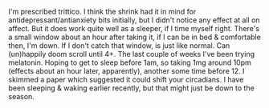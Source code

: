 

I'm prescribed trittico. I think the shrink had it in mind for antidepressant/antianxiety bits initially, but I didn't notice any effect at all on affect. But it does work quite well as a sleeper, if I time myself right. There's a small window about an hour after taking it, if I can be in bed & comfortable then, I'm down. If I don't catch that window, is just like normal. Can (un)happily doom scroll until 4+.
The last couple of weeks I've been trying melatonin. Hoping to get to sleep before 1am, so taking 1mg around 10pm (effects about an hour later, apparently), another some time before 12. I skimmed a paper which suggested it could shift your circadians. I have been sleeping & waking earlier recently, but that might just be down to the season.
